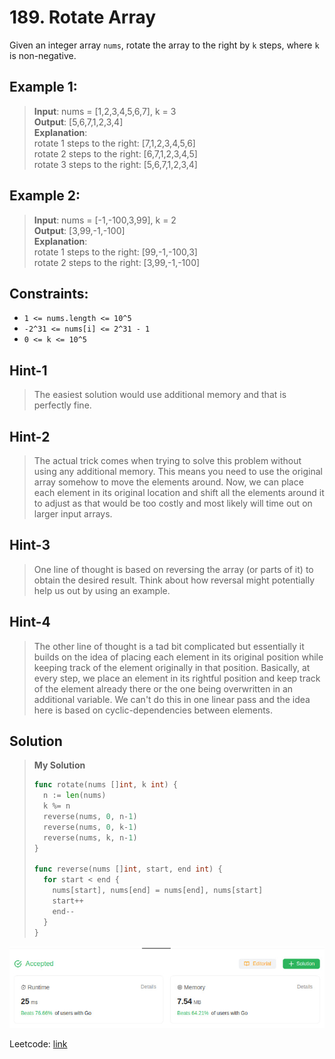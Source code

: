 # 189. Rotate Array

Given an integer array `nums`, rotate the array to the right by `k` steps, where `k` is non-negative. 

## Example 1:
> **Input**: nums = [1,2,3,4,5,6,7], k = 3 \
> **Output**: [5,6,7,1,2,3,4] \
> **Explanation**: \
> rotate 1 steps to the right: [7,1,2,3,4,5,6] \
> rotate 2 steps to the right: [6,7,1,2,3,4,5] \
> rotate 3 steps to the right: [5,6,7,1,2,3,4]

## Example 2:
> **Input**: nums = [-1,-100,3,99], k = 2 \
> **Output**: [3,99,-1,-100] \
> **Explanation**: \
> rotate 1 steps to the right: [99,-1,-100,3] \
> rotate 2 steps to the right: [3,99,-1,-100]

## Constraints:
* `1 <= nums.length <= 10^5`
* `-2^31 <= nums[i] <= 2^31 - 1`
* `0 <= k <= 10^5`

## Hint-1
> The easiest solution would use additional memory and that is perfectly fine.

## Hint-2
> The actual trick comes when trying to solve this problem without using any additional memory. This means you need to use the original array somehow to move the elements around. Now, we can place each element in its original location and shift all the elements around it to adjust as that would be too costly and most likely will time out on larger input arrays.

## Hint-3
> One line of thought is based on reversing the array (or parts of it) to obtain the desired result. Think about how reversal might potentially help us out by using an example.

## Hint-4
> The other line of thought is a tad bit complicated but essentially it builds on the idea of placing each element in its original position while keeping track of the element originally in that position. Basically, at every step, we place an element in its rightful position and keep track of the element already there or the one being overwritten in an additional variable. We can't do this in one linear pass and the idea here is based on cyclic-dependencies between elements.

## Solution
> **My Solution**
> ```go
> func rotate(nums []int, k int) {
>   n := len(nums)
>   k %= n
>   reverse(nums, 0, n-1)
>   reverse(nums, 0, k-1)
>   reverse(nums, k, n-1)
> }
> 
> func reverse(nums []int, start, end int) {
>   for start < end {
>     nums[start], nums[end] = nums[end], nums[start]
>     start++
>     end--
>   }
> }
> ```

![result](image-24.png)

Leetcode: [link](https://leetcode.com/problems/rotate-array/description/)
